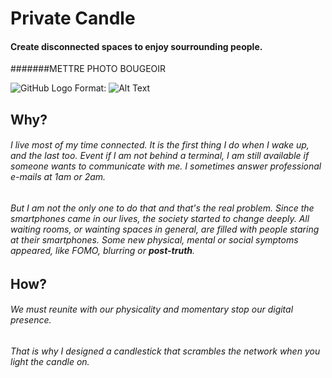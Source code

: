 # Private Candle 

#### Create disconnected spaces to enjoy sourrounding people. 

#######METTRE PHOTO BOUGEOIR

![GitHub Logo](/images/candle1.png)
Format: ![Alt Text](url)

## Why? 
###### I live most of my time connected. It is the first thing I do when I wake up, and the last too. Event if I am not behind a terminal, I am still available if someone wants to communicate with me. I sometimes answer professional e-mails at 1am or 2am. 
###### But I am not the only one to do that and that's the real problem. Since the smartphones came in our lives, the society started to change deeply. All waiting rooms, or wainting spaces in general, are filled with people staring at their smartphones. Some new physical, mental or social symptoms appeared, like *FOMO*, *blurring* or **post-truth**. 

## How?
###### We must reunite with our physicality and momentary stop our digital presence. 

###### That is why I designed a candlestick that scrambles the network when you light the candle on. 
